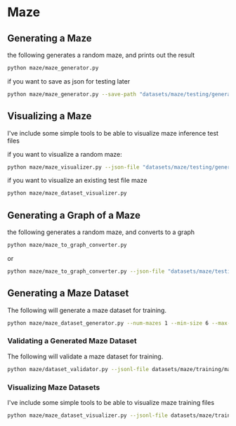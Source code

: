 # Maze

## Generating a Maze
the following generates a random maze, and prints out the result

```bash
python maze/maze_generator.py
```

if you want to save as json for testing later

```bash
python maze/maze_generator.py --save-path "datasets/maze/testing/generated_maze.json"
```

## Visualizing a Maze
I've include some simple tools to be able to visualize maze inference test files

if you want to visualize a random maze:

```bash
python maze/maze_visualizer.py --json-file "datasets/maze/testing/generated_maze.json"
```

if you want to visualize an existing test file maze

```bash
python maze/maze_dataset_visualizer.py
```

## Generating a Graph of a Maze
the following generates a random maze, and converts to a graph

```bash
python maze/maze_to_graph_converter.py
```

or

```bash
python maze/maze_to_graph_converter.py --json-file "datasets/maze/testing/generated_maze.json"
```

## Generating a Maze Dataset
The following will generate a maze dataset for training.

```bash
python maze/maze_dataset_generator.py --num-mazes 1 --min-size 6 --max-size 12
```

### Validating a Generated Maze Dataset
The following will validate a maze dataset for training.

```bash
python maze/dataset_validator.py --jsonl-file datasets/maze/training/maze_training_data.jsonl
```

### Visualizing Maze Datasets
I've include some simple tools to be able to visualize maze training files

```bash
python maze/maze_dataset_visualizer.py --jsonl-file datasets/maze/training/maze_training_data.jsonl
```
